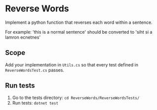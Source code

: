 # Reverse Words

Implement a python function that reverses each word within a sentence.

For example: 'this is a normal sentence' should be converted to 'siht si a lamron ecnetnes'

## Scope

Add your implementation in `Utils.cs` so that every test defined in `ReverseWordsTest.cs` passes.

## Run tests

1. Go to the tests directory: `cd ReverseWords/ReverseWordsTests/`
1. Run tests: `dotnet test`
